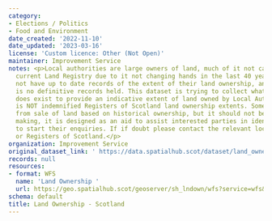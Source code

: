 ```yaml
---
category:
- Elections / Politics
- Food and Environment
date_created: '2022-11-10'
date_updated: '2023-03-16'
license: 'Custom licence: Other (Not Open)'
maintainer: Improvement Service
notes: <p>Local authorities are large owners of land, much of it not captured on the
  current Land Registry due to it not changing hands in the last 40 years. Many do
  not have up to date records of the extent of their land ownership, and as such there
  is no definitive records held. This dataset is trying to collect what information
  does exist to provide an indicative extent of land owned by Local Authorities. This
  is NOT indemnified Registers of Scotland land ownership extents. Some of it is derived
  from sale of land based on historical ownership, but it should not be used for decision
  making, it is designed as an aid to assist interested parties in identifying where
  to start their enquiries. If if doubt please contact the relevant local authority
  or Registers of Scotland.</p>
organization: Improvement Service
original_dataset_link: ' https://data.spatialhub.scot/dataset/land_ownership-is'
records: null
resources:
- format: WFS
  name: 'Land Ownership '
  url: https://geo.spatialhub.scot/geoserver/sh_lndown/wfs?service=wfs&typeName=sh_lndown:pub_lndown
schema: default
title: Land Ownership - Scotland
---
```

